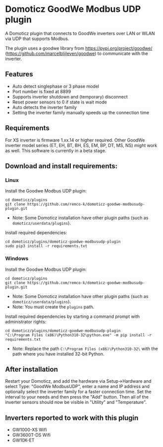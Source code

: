 # Domoticz GoodWe Modbus UDP plugin

A Domoticz plugin that connects to GoodWe inverters over LAN or WLAN via UDP that supports Modbus.

The plugin uses a goodwe library from https://pypi.org/project/goodwe/ (https://github.com/marcelblijleven/goodwe) to communicate with the inverter.

## Features
* Auto detect singlephase or 3 phase model
* Port number is fixed at 8899
* Supports inverter shutdown and (temporary) disconnect
* Reset power sensors to 0 if state is wait mode
* Auto detects the inverter family
* Setting the inverter family manually speeds up the connection time

## Requirements
For XS inverter is firmware 1.xx.14 or higher required. Other GoodWe inverter model series (ET, EH, BT, BH, ES, EM, BP, DT, MS, NS) might work as well. This software is currently in a beta stage.


## Download and install requirements:


### Linux
Install the Goodwe Modbus UDP plugin:

``` shell
cd domoticz/plugins
git clone https://github.com/remco-k/domoticz-goodwe-modbusudp-plugin.git
```
* Note: Some Domoticz installation have other plugin paths (such as `domoticz/userdata/plugins`).

Install required dependencies:
``` shell
cd domoticz/plugins/domoticz-goodwe-modbusudp-plugin
sudo pip3 install -r requirements.txt
```

### Windows
Install the Goodwe Modbus UDP plugin:

``` shell
cd domoticz/plugins
git clone https://github.com/remco-k/domoticz-goodwe-modbusudp-plugin.git
```
* Note: Some Domoticz installation have other plugin paths (such as `domoticz/userdata/plugins`).
* Note: You must create the `plugins` path.

Install required dependencies by starting a command prompt with administrator rights:
``` shell
cd domoticz/plugins/domoticz-goodwe-modbusudp-plugin
"C:\Program Files (x86)\Python310-32\python.exe" -m pip install -r requirements.txt
```
* Note: Replace the path `C:\Program Files (x86)\Python310-32\` with the path where you have installed 32-bit Python.

## After installation
Restart your Domoticz, and add the hardware via Setup->Hardware and select Type: "GoodWe ModbusUDP", enter a name and IP address and optionally select the inverter family for a faster connection time. Set the interval to your needs and then press the "Add" button.
Then all of the inverter sensors should now be visible in "Utility" and "Temperature".

## Inverters reported to work with this plugin
* GW1000-XS Wifi
* GW3600T-DS Wifi
* GW10K-ET